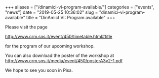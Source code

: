 +++
aliases = ["/dinamici-vi-program-available/"]
categories = ["events", "news"]
date = "2019-05-25 10:36:02"
slug = "dinamici-vi-program-available"
title = "DinAmicI VI: Program available"
+++

Please visit the page

<http://www.crm.sns.it/event/450/timetable.html#title>

for the program of our upcoming workshop.

You can also download the poster of the workshop at
<http://www.crm.sns.it/media/event/450/posterA3v2-1.pdf>

We hope to see you soon in Pisa.
